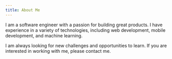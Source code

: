 ```yaml
---
title: About Me
---
```


I am a software engineer with a passion for building great products. I have experience in a variety of technologies, including web development, mobile development, and machine learning.

I am always looking for new challenges and opportunities to learn. If you are interested in working with me, please contact me.